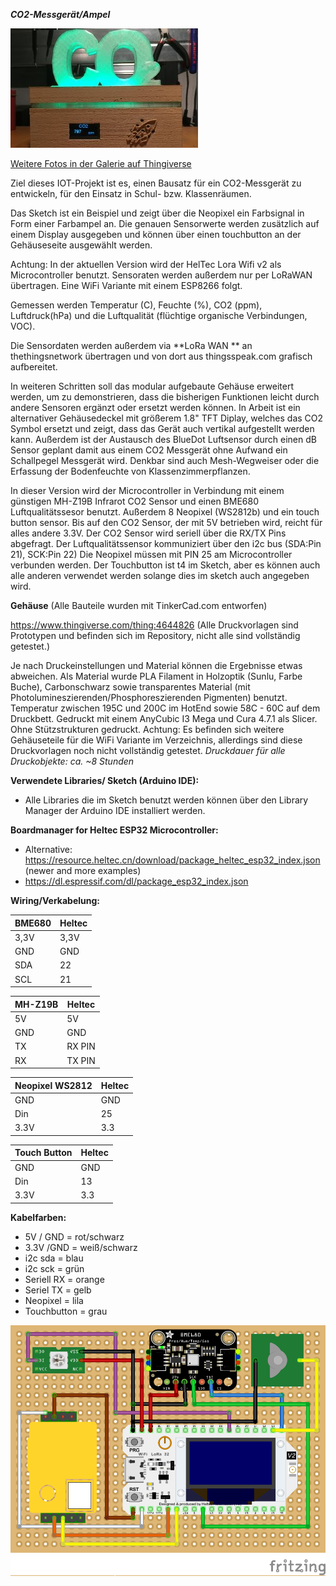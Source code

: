 ***CO2-Messgerät/Ampel***

![CO2-Ampel_Galerie](CO2-Meter2.jpg)

[Weitere Fotos in der Galerie auf Thingiverse](https://www.thingiverse.com/thing:4644826)

Ziel dieses IOT-Projekt ist es, einen Bausatz für ein CO2-Messgerät zu entwickeln, für den Einsatz in Schul- bzw. Klassenräumen. 

Das Sketch ist ein Beispiel und zeigt über die Neopixel ein Farbsignal in Form einer Farbampel an. Die genauen Sensorwerte werden zusätzlich auf einem Display ausgegeben und können über einen touchbutton an der Gehäuseseite ausgewählt werden. 

Achtung: In der aktuellen Version wird der HelTec Lora Wifi v2 als Microcontroller benutzt. Sensoraten werden außerdem nur per LoRaWAN übertragen. Eine WiFi Variante mit einem ESP8266 folgt.

Gemessen werden Temperatur (C), Feuchte (%), CO2 (ppm), Luftdruck(hPa) und die Luftqualität (flüchtige organische Verbindungen, VOC).

Die Sensordaten werden außerdem via **LoRa WAN ** an thethingsnetwork übertragen und von dort aus thingsspeak.com grafisch aufbereitet.

In weiteren Schritten soll das modular aufgebaute Gehäuse erweitert werden, um zu demonstrieren, dass die bisherigen Funktionen leicht durch andere Sensoren ergänzt oder ersetzt werden können. In Arbeit ist ein alternativer Gehäusedeckel mit größerem 1.8" TFT Diplay, welches das CO2 Symbol ersetzt und zeigt, dass das Gerät auch vertikal aufgestellt werden kann. Außerdem ist der Austausch des BlueDot Luftsensor durch einen dB Sensor geplant damit aus einem CO2 Messgerät ohne Aufwand ein Schallpegel Messgerät wird. Denkbar sind auch Mesh-Wegweiser oder die Erfassung der Bodenfeuchte von Klassenzimmerpflanzen.

In dieser Version wird der Microcontroller in Verbindung mit einem günstigen MH-Z19B Infrarot CO2 Sensor und einen BME680 Luftqualitätssesor benutzt. Außerdem 8 Neopixel (WS2812b) und ein touch button sensor. Bis auf den CO2 Sensor, der mit 5V betrieben wird, reicht für alles andere 3.3V. Der CO2 Sensor wird seriell über die RX/TX Pins abgefragt. Der Luftqualitätssensor kommuniziert über den i2c bus (SDA:Pin 21), SCK:Pin 22) Die Neopixel müssen mit PIN 25 am Microcontroller verbunden werden. Der Touchbutton ist t4 im Sketch, aber es können auch alle anderen verwendet werden solange dies im sketch auch angegeben wird.

**Gehäuse** (Alle Bauteile wurden mit TinkerCad.com entworfen)

https://www.thingiverse.com/thing:4644826
(Alle Druckvorlagen sind Prototypen und befinden sich im Repository, nicht alle sind vollständig getestet.)

Je nach Druckeinstellungen und Material können die Ergebnisse etwas abweichen. Als Material wurde PLA Filament in Holzoptik (Sunlu, Farbe Buche), Carbonschwarz sowie transparentes Material (mit Photolumineszierenden/Phosphoreszierenden Pigmenten) benutzt. Temperatur zwischen 195C und 200C im HotEnd sowie 58C - 60C auf dem Druckbett. Gedruckt mit einem AnyCubic I3 Mega und Cura 4.7.1 als Slicer. Ohne Stützstrukturen gedruckt.
Achtung: Es befinden sich weitere Gehäuseteile für die WiFi Variante im Verzeichnis, allerdings sind diese Druckvorlagen noch nicht vollständig getestet.
*Druckdauer für alle Druckobjekte: ca. ~8 Stunden*

**Verwendete Libraries/ Sketch (Arduino IDE):**                                        
-  Alle Libraries die im Sketch benutzt werden können über den Library Manager der Arduino IDE installiert werden.

**Boardmanager for Heltec ESP32 Microcontroller:**
- Alternative: https://resource.heltec.cn/download/package_heltec_esp32_index.json (newer and more examples)
- https://dl.espressif.com/dl/package_esp32_index.json

**Wiring/Verkabelung:**


| BME680 | Heltec |
| ------ | ------ |
| 3,3V | 3,3V |
| GND | GND |
| SDA | 22 |
| SCL | 21 |

| MH-Z19B | Heltec |
| ------ | ------ |
| 5V | 5V |
| GND | GND |
| TX | RX PIN |
| RX | TX PIN |

| Neopixel WS2812 | Heltec |
| ------ | ------ |
| GND | GND |
| Din | 25 |
| 3.3V | 3.3 |

| Touch Button | Heltec |
| ------ | ------ |
| GND | GND |
| Din |13 |
| 3.3V | 3.3 |

**Kabelfarben:**

- 5V / GND = rot/schwarz
- 3.3V /GND = weiß/schwarz
- i2c sda = blau 
- i2c sck = grün
- Seriell RX = orange
- Seriel TX = gelb
- Neopixel = lila
- Touchbutton = grau


![CO2-Ampel_3DModel](CO2Ampel_WiringDiagram.png)

